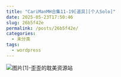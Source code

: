 ```yaml
---
title: "CariManMH合集11-19[道具][个人Solo]"
date: 2025-05-23T17:50:46
slug: 26b5f42e
permalink: /posts/26b5f42e/
categories:
  - 未分类
tags:
  - wordpress
---
```


![图片[1]-歪歪的耽美资源站](/images/wp/26b5f42e-d9ab3f58.jpg)
